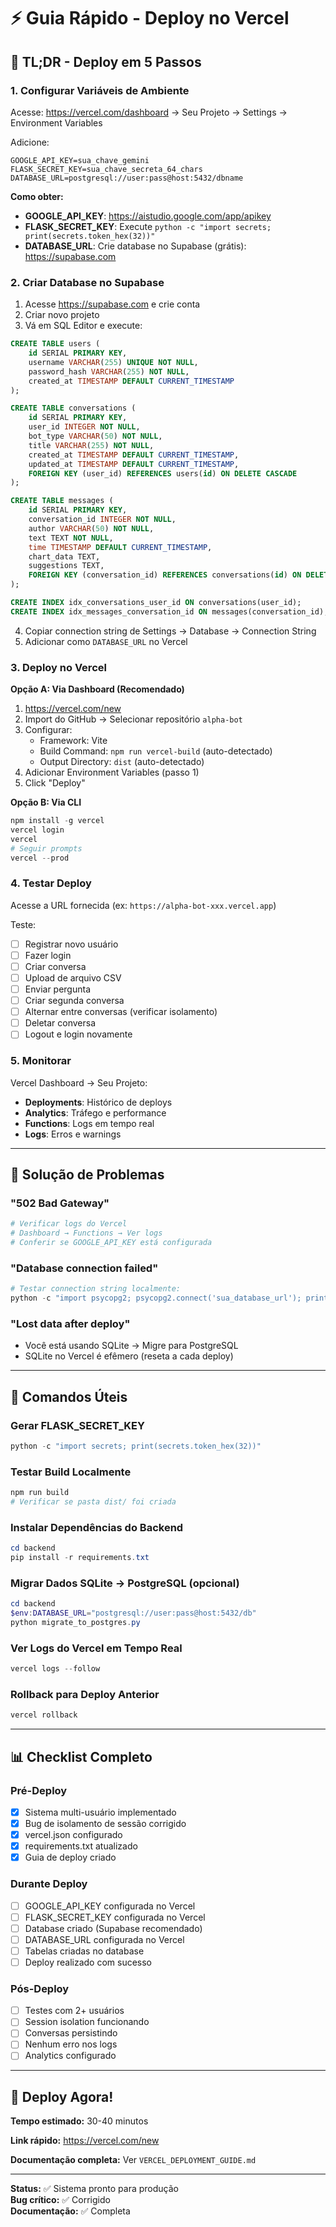 # ⚡ Guia Rápido - Deploy no Vercel

## 🎯 TL;DR - Deploy em 5 Passos

### 1. Configurar Variáveis de Ambiente

Acesse: https://vercel.com/dashboard → Seu Projeto → Settings → Environment Variables

Adicione:
```env
GOOGLE_API_KEY=sua_chave_gemini
FLASK_SECRET_KEY=sua_chave_secreta_64_chars
DATABASE_URL=postgresql://user:pass@host:5432/dbname
```

**Como obter:**
- **GOOGLE_API_KEY**: https://aistudio.google.com/app/apikey
- **FLASK_SECRET_KEY**: Execute `python -c "import secrets; print(secrets.token_hex(32))"`
- **DATABASE_URL**: Crie database no Supabase (grátis): https://supabase.com

### 2. Criar Database no Supabase

1. Acesse https://supabase.com e crie conta
2. Criar novo projeto
3. Vá em SQL Editor e execute:

```sql
CREATE TABLE users (
    id SERIAL PRIMARY KEY,
    username VARCHAR(255) UNIQUE NOT NULL,
    password_hash VARCHAR(255) NOT NULL,
    created_at TIMESTAMP DEFAULT CURRENT_TIMESTAMP
);

CREATE TABLE conversations (
    id SERIAL PRIMARY KEY,
    user_id INTEGER NOT NULL,
    bot_type VARCHAR(50) NOT NULL,
    title VARCHAR(255) NOT NULL,
    created_at TIMESTAMP DEFAULT CURRENT_TIMESTAMP,
    updated_at TIMESTAMP DEFAULT CURRENT_TIMESTAMP,
    FOREIGN KEY (user_id) REFERENCES users(id) ON DELETE CASCADE
);

CREATE TABLE messages (
    id SERIAL PRIMARY KEY,
    conversation_id INTEGER NOT NULL,
    author VARCHAR(50) NOT NULL,
    text TEXT NOT NULL,
    time TIMESTAMP DEFAULT CURRENT_TIMESTAMP,
    chart_data TEXT,
    suggestions TEXT,
    FOREIGN KEY (conversation_id) REFERENCES conversations(id) ON DELETE CASCADE
);

CREATE INDEX idx_conversations_user_id ON conversations(user_id);
CREATE INDEX idx_messages_conversation_id ON messages(conversation_id);
```

4. Copiar connection string de Settings → Database → Connection String
5. Adicionar como `DATABASE_URL` no Vercel

### 3. Deploy no Vercel

**Opção A: Via Dashboard (Recomendado)**
1. https://vercel.com/new
2. Import do GitHub → Selecionar repositório `alpha-bot`
3. Configurar:
   - Framework: Vite
   - Build Command: `npm run vercel-build` (auto-detectado)
   - Output Directory: `dist` (auto-detectado)
4. Adicionar Environment Variables (passo 1)
5. Click "Deploy"

**Opção B: Via CLI**
```powershell
npm install -g vercel
vercel login
vercel
# Seguir prompts
vercel --prod
```

### 4. Testar Deploy

Acesse a URL fornecida (ex: `https://alpha-bot-xxx.vercel.app`)

Teste:
- [ ] Registrar novo usuário
- [ ] Fazer login
- [ ] Criar conversa
- [ ] Upload de arquivo CSV
- [ ] Enviar pergunta
- [ ] Criar segunda conversa
- [ ] Alternar entre conversas (verificar isolamento)
- [ ] Deletar conversa
- [ ] Logout e login novamente

### 5. Monitorar

Vercel Dashboard → Seu Projeto:
- **Deployments**: Histórico de deploys
- **Analytics**: Tráfego e performance
- **Functions**: Logs em tempo real
- **Logs**: Erros e warnings

---

## 🔧 Solução de Problemas

### "502 Bad Gateway"
```powershell
# Verificar logs do Vercel
# Dashboard → Functions → Ver logs
# Conferir se GOOGLE_API_KEY está configurada
```

### "Database connection failed"
```powershell
# Testar connection string localmente:
python -c "import psycopg2; psycopg2.connect('sua_database_url'); print('✅ OK')"
```

### "Lost data after deploy"
- Você está usando SQLite → Migre para PostgreSQL
- SQLite no Vercel é efêmero (reseta a cada deploy)

---

## 📝 Comandos Úteis

### Gerar FLASK_SECRET_KEY
```powershell
python -c "import secrets; print(secrets.token_hex(32))"
```

### Testar Build Localmente
```powershell
npm run build
# Verificar se pasta dist/ foi criada
```

### Instalar Dependências do Backend
```powershell
cd backend
pip install -r requirements.txt
```

### Migrar Dados SQLite → PostgreSQL (opcional)
```powershell
cd backend
$env:DATABASE_URL="postgresql://user:pass@host:5432/db"
python migrate_to_postgres.py
```

### Ver Logs do Vercel em Tempo Real
```powershell
vercel logs --follow
```

### Rollback para Deploy Anterior
```powershell
vercel rollback
```

---

## 📊 Checklist Completo

### Pré-Deploy
- [x] Sistema multi-usuário implementado
- [x] Bug de isolamento de sessão corrigido
- [x] vercel.json configurado
- [x] requirements.txt atualizado
- [x] Guia de deploy criado

### Durante Deploy
- [ ] GOOGLE_API_KEY configurada no Vercel
- [ ] FLASK_SECRET_KEY configurada no Vercel
- [ ] Database criado (Supabase recomendado)
- [ ] DATABASE_URL configurada no Vercel
- [ ] Tabelas criadas no database
- [ ] Deploy realizado com sucesso

### Pós-Deploy
- [ ] Testes com 2+ usuários
- [ ] Session isolation funcionando
- [ ] Conversas persistindo
- [ ] Nenhum erro nos logs
- [ ] Analytics configurado

---

## 🚀 Deploy Agora!

**Tempo estimado:** 30-40 minutos

**Link rápido:** https://vercel.com/new

**Documentação completa:** Ver `VERCEL_DEPLOYMENT_GUIDE.md`

---

**Status:** ✅ Sistema pronto para produção  
**Bug crítico:** ✅ Corrigido  
**Documentação:** ✅ Completa
